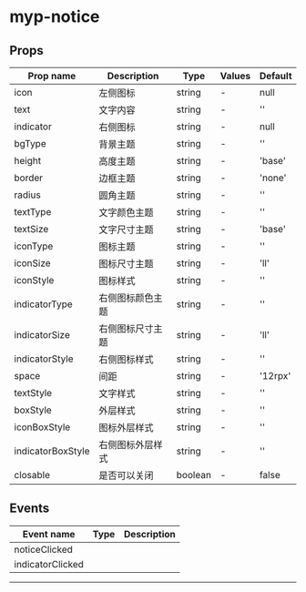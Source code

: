 # myp-notice

## Props

| Prop name         | Description      | Type    | Values | Default |
| ----------------- | ---------------- | ------- | ------ | ------- |
| icon              | 左侧图标         | string  | -      | null    |
| text              | 文字内容         | string  | -      | ''      |
| indicator         | 右侧图标         | string  | -      | null    |
| bgType            | 背景主题         | string  | -      | ''      |
| height            | 高度主题         | string  | -      | 'base'  |
| border            | 边框主题         | string  | -      | 'none'  |
| radius            | 圆角主题         | string  | -      | ''      |
| textType          | 文字颜色主题     | string  | -      | ''      |
| textSize          | 文字尺寸主题     | string  | -      | 'base'  |
| iconType          | 图标主题         | string  | -      | ''      |
| iconSize          | 图标尺寸主题     | string  | -      | 'll'    |
| iconStyle         | 图标样式         | string  | -      | ''      |
| indicatorType     | 右侧图标颜色主题 | string  | -      | ''      |
| indicatorSize     | 右侧图标尺寸主题 | string  | -      | 'll'    |
| indicatorStyle    | 右侧图标样式     | string  | -      | ''      |
| space             | 间距             | string  | -      | '12rpx' |
| textStyle         | 文字样式         | string  | -      | ''      |
| boxStyle          | 外层样式         | string  | -      | ''      |
| iconBoxStyle      | 图标外层样式     | string  | -      | ''      |
| indicatorBoxStyle | 右侧图标外层样式 | string  | -      | ''      |
| closable          | 是否可以关闭     | boolean | -      | false   |

## Events

| Event name       | Type | Description |
| ---------------- | ---- | ----------- |
| noticeClicked    |      |
| indicatorClicked |      |

---
